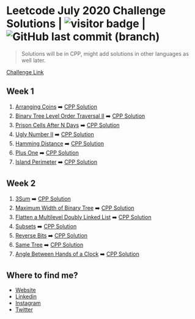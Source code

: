 # Leetcode July 2020 Challenge Solutions | <img src="https://visitor-badge.glitch.me/badge?page_id=akashrajpurohit.leetcode-july-2020" alt="visitor badge"/> | ![GitHub last commit (branch)](https://img.shields.io/github/last-commit/AkashRajpurohit/leetcode-july-2020-challenge/master)

> Solutions will be in CPP, might add solutions in other languages as well later.

[Challenge Link](https://leetcode.com/explore/challenge/card/july-leetcoding-challenge/)

## Week 1
1. [Arranging Coins](https://leetcode.com/explore/challenge/card/july-leetcoding-challenge/544/week-1-july-1st-july-7th/3377/) ➡️ [CPP Solution](Week1/Arranging_Coins/solution.cpp)
2. [Binary Tree Level Order Traversal II](https://leetcode.com/explore/challenge/card/july-leetcoding-challenge/544/week-1-july-1st-july-7th/3378/) ➡️ [CPP Solution](Week1/Binary_Tree_Level_Order_Traversal_II/solution.cpp)
3. [Prison Cells After N Days](https://leetcode.com/explore/challenge/card/july-leetcoding-challenge/544/week-1-july-1st-july-7th/3379/) ➡️ [CPP Solution](Week1/Prison_Cells_After_N_Days/solution.cpp)
4. [Ugly Number II](https://leetcode.com/explore/challenge/card/july-leetcoding-challenge/544/week-1-july-1st-july-7th/3380/) ➡️ [CPP Solution](Week1/Ugly_Number_II/solution.cpp)
5. [Hamming Distance](https://leetcode.com/explore/challenge/card/july-leetcoding-challenge/544/week-1-july-1st-july-7th/3381/) ➡️ [CPP Solution](Week1/Hamming_Distance/solution.cpp)
6. [Plus One](https://leetcode.com/explore/challenge/card/july-leetcoding-challenge/544/week-1-july-1st-july-7th/3382/) ➡️ [CPP Solution](Week1/Plus_One/solution.cpp)
7. [Island Perimeter](https://leetcode.com/explore/challenge/card/july-leetcoding-challenge/544/week-1-july-1st-july-7th/3383/) ➡️ [CPP Solution](Week1/Island_Perimeter/solution.cpp)

## Week 2
1. [3Sum](https://leetcode.com/explore/challenge/card/july-leetcoding-challenge/545/week-2-july-8th-july-14th/3384/) ➡️ [CPP Solution](Week2/3Sum/solution.cpp)
2. [Maximum Width of Binary Tree](https://leetcode.com/explore/challenge/card/july-leetcoding-challenge/545/week-2-july-8th-july-14th/3385) ➡️ [CPP Solution](Week2/Maximum_Width_of_Binary_Tree/solution.cpp)
3. [Flatten a Multilevel Doubly Linked List](https://leetcode.com/explore/challenge/card/july-leetcoding-challenge/545/week-2-july-8th-july-14th/3386) ➡️ [CPP Solution](Week2/Flatten_a_Multilevel_Doubly_Linked_List/solution.cpp)
4. [Subsets](https://leetcode.com/explore/challenge/card/july-leetcoding-challenge/545/week-2-july-8th-july-14th/3387/) ➡️ [CPP Solution](Week2/Subsets/solution.cpp)
5. [Reverse Bits](https://leetcode.com/explore/challenge/card/july-leetcoding-challenge/545/week-2-july-8th-july-14th/3388/) ➡️ [CPP Solution](Week2/Reverse_Bits/solution.cpp)
6. [Same Tree](https://leetcode.com/explore/challenge/card/july-leetcoding-challenge/545/week-2-july-8th-july-14th/3389/) ➡️ [CPP Solution](Week2/Same_Tree/solution.cpp)
7. [Angle Between Hands of a Clock](https://leetcode.com/explore/challenge/card/july-leetcoding-challenge/545/week-2-july-8th-july-14th/3390/) ➡️ [CPP Solution](Week2/Angle_Between_Hands_of_a_Clock/solution.cpp)

## Where to find me?
* [Website](https://akashwho.codes/)
* [Linkedin](https://www.linkedin.com/in/AkashRajpurohit)
* [Instagram](https://www.instagram.com/akashwho.codes)
* [Twitter](https://www.twitter.com/AkashWhoCodes)
